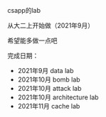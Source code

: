 csapp的lab

从大二上开始做（2021年9月）

希望能多做一点吧

完成日期：

- 2021年9月 data lab
- 2021年10月 bomb lab
- 2021年10月 attack lab
- 2021年10月 architecture lab
- 2021年11月 cache lab

